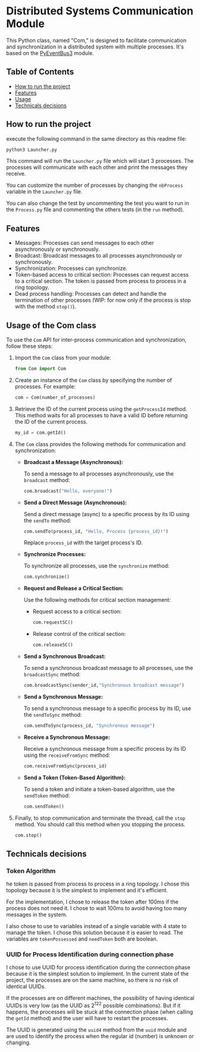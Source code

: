 # Distributed Systems Communication Module

This Python class, named "Com," is designed to facilitate communication and synchronization in a distributed system with multiple processes. It's based on the [PyEventBus3](https://pypi.org/project/PyEventBus3/) module.

## Table of Contents

- [How to run the project](#how-to-run-the-project)
- [Features](#features)
- [Usage](#usage)
- [Technicals decisions](#technicals-decisions)

## How to run the project

execute the following command in the same directory as this readme file:

```bash
python3 Launcher.py
```

This command will run the `Launcher.py` file which will start 3 processes. The processes will communicate with each other and print the messages they receive.

You can customize the number of processes by changing the `nbProcess` variable in the `Launcher.py` file.

You can also change the test by uncommenting the test you want to run in the `Process.py` file and commenting the others tests (in the `run` method).

## Features

- Messages: Processes can send messages to each other asynchronously or synchronously.
- Broadcast: Broadcast messages to all processes asynchronously or synchronously.
- Synchronization: Processes can synchronize.
- Token-based access to critical section: Processes can request access to a critical section. The token is passed from process to process in a ring topology.
- Dead process handling: Processes can detect and handle the termination of other processes (WIP: for now only if the process is stop with the method `stop()`).

## Usage of the Com class

To use the `Com` API for inter-process communication and synchronization, follow these steps:

1. Import the `Com` class from your module:

   ```python
   from Com import Com
   ```

2. Create an instance of the `Com` class by specifying the number of processes. For example:

   ```python
   com = Com(number_of_processes)
   ```

3. Retrieve the ID of the current process using the `getProcessId` method. This method waits for all processes to have a valid ID before returning the ID of the current process.

   ```python
   my_id = com.getId()
   ```

4. The `Com` class provides the following methods for communication and synchronization:

   - **Broadcast a Message (Asynchronous):**

     To send a message to all processes asynchronously, use the `broadcast` method:

     ```python
     com.broadcast("Hello, everyone!")
     ```

   - **Send a Direct Message (Asynchronous):**

     Send a direct message (async) to a specific process by its ID using the `sendTo` method:

     ```python
     com.sendTo(process_id, "Hello, Process {process_id}!")
     ```

     Replace `process_id` with the target process's ID.

   - **Synchronize Processes:**

     To synchronize all processes, use the `synchronize` method:

     ```python
     com.synchronize()
     ```

   - **Request and Release a Critical Section:**

     Use the following methods for critical section management:

     - Request access to a critical section:

       ```python
       com.requestSC()
       ```

     - Release control of the critical section:

       ```python
       com.releaseSC()
       ```

   - **Send a Synchronous Broadcast:**

     To send a synchronous broadcast message to all processes, use the `broadcastSync` method:

     ```python
     com.broadcastSync(sender_id,"Synchronous broadcast message")
     ```

   - **Send a Synchronous Message:**

     To send a synchronous message to a specific process by its ID, use the `sendToSync` method:

     ```python
     com.sendToSync(process_id, "Synchronous message")
     ```

   - **Receive a Synchronous Message:**

     Receive a synchronous message from a specific process by its ID using the `receiveFromSync` method:

     ```python
     com.receiveFromSync(process_id)
     ```

   - **Send a Token (Token-Based Algorithm):**

     To send a token and initiate a token-based algorithm, use the `sendToken` method:

     ```python
     com.sendToken()
     ```

5. Finally, to stop communication and terminate the thread, call the `stop` method. You should call this method when you stopping the process.

   ```python
   com.stop()
   ```

## Technicals decisions

### Token Algorithm

he token is passed from process to process in a ring topology. I chose this topology because it is the simplest to implement and it's efficient.

For the implementation, I chose to release the token after 100ms if the process does not need it. I chose to wait 100ms to avoid having too many messages in the system.

I also chose to use to variables instead of a single variable with 4 state to manage the token. I chose this solution because it is easier to read. The variables are `tokenPossessed` and `needToken` both are boolean.

### UUID for Process Identification during connection phase

I chose to use UUID for process identification during the connection phase because it is the simplest solution to implement. In the current state of the project, the processes are on the same machine, so there is no risk of identical UUIDs.

If the processes are on different machines, the possibility of having identical UUIDs is very low (as the UUID as 2<sup>122</sup> possible combinations). But if it happens, the processes will be stuck at the connection phase (when calling the `getId` method) and the user will have to restart the processes.

The UUID is generated using the `uuid4` method from the `uuid` module and are used to identify the process when the regular id (number) is unknown or changing.
